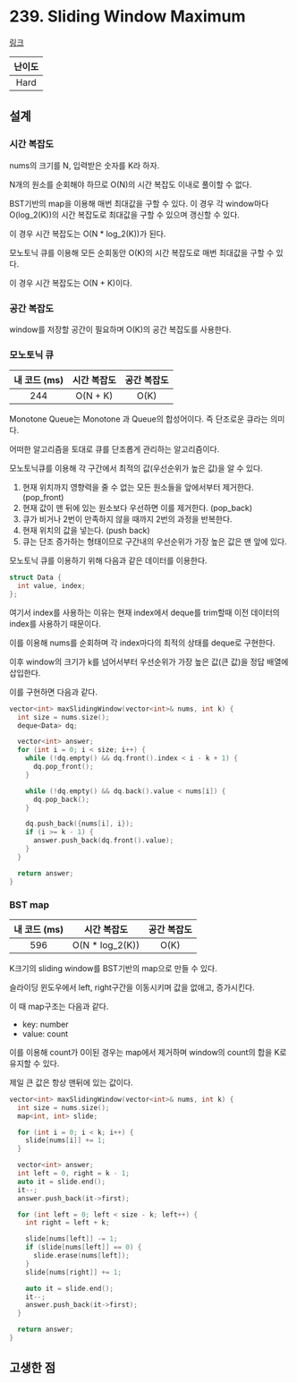 # 239. Sliding Window Maximum

[링크](https://leetcode.com/problems/sliding-window-maximum/)

| 난이도 |
| :----: |
|  Hard  |

## 설계

### 시간 복잡도

nums의 크기를 N, 입력받은 숫자를 K라 하자.

N개의 원소를 순회해야 하므로 O(N)의 시간 복잡도 이내로 풀이할 수 없다.

BST기반의 map을 이용해 매번 최대값을 구할 수 있다. 이 경우 각 window마다 O(log_2(K))의 시간 복잡도로 최대값을 구할 수 있으며 갱신할 수 있다.

이 경우 시간 복잡도는 O(N \* log_2(K))가 된다.

모노토닉 큐를 이용해 모든 순회동안 O(K)의 시간 복잡도로 매번 최대값을 구할 수 있다.

이 경우 시간 복잡도는 O(N + K)이다.

### 공간 복잡도

window를 저장할 공간이 필요하며 O(K)의 공간 복잡도를 사용한다.

### 모노토닉 큐

| 내 코드 (ms) | 시간 복잡도 | 공간 복잡도 |
| :----------: | :---------: | :---------: |
|     244      |  O(N + K)   |    O(K)     |

Monotone Queue는 Monotone 과 Queue의 합성어이다. 즉 단조로운 큐라는 의미다.

어떠한 알고리즘을 토대로 큐를 단조롭게 관리하는 알고리즘이다.

모노토닉큐를 이용해 각 구간에서 최적의 값(우선순위가 높은 값)을 알 수 있다.

1. 현재 위치까지 영향력을 줄 수 없는 모든 원소들을 앞에서부터 제거한다. (pop_front)
2. 현재 값이 맨 뒤에 있는 원소보다 우선하면 이를 제거한다. (pop_back)
3. 큐가 비거나 2번이 만족하지 않을 때까지 2번의 과정을 반복한다.
4. 현재 위치의 값을 넣는다. (push back)
5. 큐는 단조 증가하는 형태이므로 구간내의 우선순위가 가장 높은 값은 맨 앞에 있다.

모노토닉 큐를 이용하기 위해 다음과 같은 데이터를 이용한다.

```cpp
struct Data {
  int value, index;
};
```

여기서 index를 사용하는 이유는 현재 index에서 deque를 trim할때 이전 데이터의 index를 사용하기 때문이다.

이를 이용해 nums를 순회하며 각 index마다의 최적의 상태를 deque로 구현한다.

이후 window의 크기가 k를 넘어서부터 우선순위가 가장 높은 값(큰 값)을 정답 배열에 삽입한다.

이를 구현하면 다음과 같다.

```cpp
vector<int> maxSlidingWindow(vector<int>& nums, int k) {
  int size = nums.size();
  deque<Data> dq;

  vector<int> answer;
  for (int i = 0; i < size; i++) {
    while (!dq.empty() && dq.front().index < i - k + 1) {
      dq.pop_front();
    }

    while (!dq.empty() && dq.back().value < nums[i]) {
      dq.pop_back();
    }

    dq.push_back({nums[i], i});
    if (i >= k - 1) {
      answer.push_back(dq.front().value);
    }
  }

  return answer;
}
```

### BST map

| 내 코드 (ms) |   시간 복잡도    | 공간 복잡도 |
| :----------: | :--------------: | :---------: |
|     596      | O(N \* log_2(K)) |    O(K)     |

K크기의 sliding window를 BST기반의 map으로 만들 수 있다.

슬라이딩 윈도우에서 left, right구간을 이동시키며 값을 없애고, 증가시킨다.

이 때 map구조는 다음과 같다.

- key: number
- value: count

이를 이용해 count가 0이된 경우는 map에서 제거하며 window의 count의 합을 K로 유지할 수 있다.

제일 큰 값은 항상 맨뒤에 있는 값이다.

```cpp
vector<int> maxSlidingWindow(vector<int>& nums, int k) {
  int size = nums.size();
  map<int, int> slide;

  for (int i = 0; i < k; i++) {
    slide[nums[i]] += 1;
  }

  vector<int> answer;
  int left = 0, right = k - 1;
  auto it = slide.end();
  it--;
  answer.push_back(it->first);

  for (int left = 0; left < size - k; left++) {
    int right = left + k;

    slide[nums[left]] -= 1;
    if (slide[nums[left]] == 0) {
      slide.erase(nums[left]);
    }
    slide[nums[right]] += 1;

    auto it = slide.end();
    it--;
    answer.push_back(it->first);
  }

  return answer;
}
```

## 고생한 점
